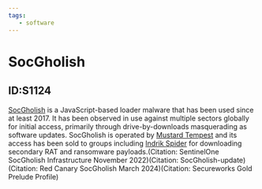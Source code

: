 ```yaml
---
tags:
   - software
---
```

# SocGholish
## ID:S1124
[SocGholish](software/S1124) is a JavaScript-based loader malware that has been used since at least 2017. It has been observed in use against multiple sectors globally for initial access, primarily through drive-by-downloads masquerading as software updates. SocGholish is operated by [Mustard Tempest](groups/G1020) and its access has been sold to groups including [Indrik Spider](groups/G0119) for downloading secondary RAT and ransomware payloads.(Citation: SentinelOne SocGholish Infrastructure November 2022)(Citation: SocGholish-update)(Citation: Red Canary SocGholish March 2024)(Citation: Secureworks Gold Prelude Profile) 
